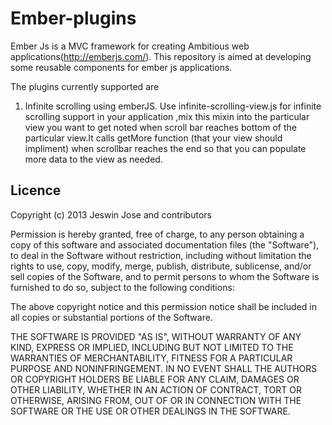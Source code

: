 Ember-plugins
===========

Ember Js is a MVC framework for creating Ambitious web applications(http://emberjs.com/). This repository is aimed at developing some reusable components for ember js applications.

The plugins currently supported are 

1) Infinite scrolling using emberJS.
     Use infinite-scrolling-view.js for infinite scrolling support in your application ,mix this mixin into the particular view you want to get noted when scroll bar reaches bottom of the particular view.It calls getMore function (that your view should impliment) when scrollbar reaches the end so that you can populate more data to the view as needed.
     
     
     
     
## Licence
Copyright (c) 2013 Jeswin Jose and contributors

Permission is hereby granted, free of charge, to any person obtaining a copy of
this software and associated documentation files (the "Software"), to deal in
the Software without restriction, including without limitation the rights to
use, copy, modify, merge, publish, distribute, sublicense, and/or sell copies
of the Software, and to permit persons to whom the Software is furnished to do
so, subject to the following conditions:

The above copyright notice and this permission notice shall be included in all
copies or substantial portions of the Software.

THE SOFTWARE IS PROVIDED "AS IS", WITHOUT WARRANTY OF ANY KIND, EXPRESS OR
IMPLIED, INCLUDING BUT NOT LIMITED TO THE WARRANTIES OF MERCHANTABILITY,
FITNESS FOR A PARTICULAR PURPOSE AND NONINFRINGEMENT. IN NO EVENT SHALL THE
AUTHORS OR COPYRIGHT HOLDERS BE LIABLE FOR ANY CLAIM, DAMAGES OR OTHER
LIABILITY, WHETHER IN AN ACTION OF CONTRACT, TORT OR OTHERWISE, ARISING FROM,
OUT OF OR IN CONNECTION WITH THE SOFTWARE OR THE USE OR OTHER DEALINGS IN THE
SOFTWARE.
